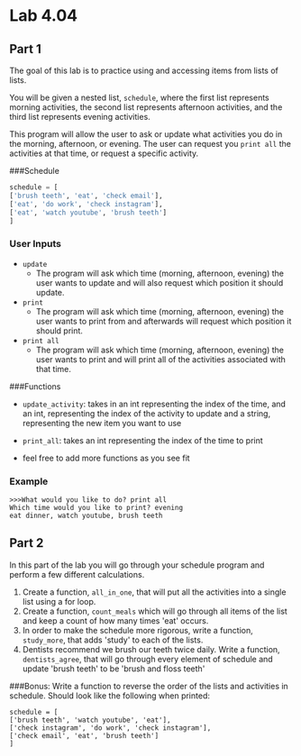 # Lab 4.04

## Part 1
The goal of this lab is to practice using and accessing items from lists of lists. 

You will be given a nested list, `schedule`, where the first list represents morning activities, the second list represents afternoon activities, and the third list represents evening activities. 

This program will allow the user to ask or update what activities you do in the morning, afternoon, or evening. The user can request you `print all` the activities at that time, or request a specific activity.

###Schedule 

```python
schedule = [
['brush teeth', 'eat', 'check email'],
['eat', 'do work', 'check instagram'],
['eat', 'watch youtube', 'brush teeth']
]
```

### User Inputs
* `update`
	* The program will ask which time (morning, afternoon, evening) the user wants to update and will also request which position it should update.
* `print` 
	*  The program will ask which time (morning, afternoon, evening) the user wants to print from and afterwards will request which position it should print.
* `print all`
	* The program will ask which time (morning, afternoon, evening) the user wants to print and will print all of the activities associated with that time. 	
	
###Functions
* `update_activity`: takes in an int representing the index of the time, and an int, representing the index of the activity to update and a string, representing the new item you want to use 

* `print_all`: takes an int representing the index of the time to print
* feel free to add more functions as you see fit

### Example

```
>>>What would you like to do? print all
Which time would you like to print? evening
eat dinner, watch youtube, brush teeth
```


## Part 2 

In this part of the lab you will go through your schedule program and perform a few different calculations. 

1. Create a function, `all_in_one`, that will put all the activities into a single list using a for loop. 
2. Create a function, `count_meals` which will go through all items of the list and keep a count of how many times 'eat' occurs. 
3. In order to make the schedule more rigorous, write a function, `study_more`, that adds 'study' to each of the lists. 
4. Dentists recommend we brush our teeth twice daily. Write a function, `dentists_agree`, that will go through every element of schedule and update 'brush teeth' to be 'brush and floss teeth'

###Bonus: 
Write a function to reverse the order of the lists and activities in schedule. 
Should look like the following when printed: 

```
schedule = [
['brush teeth', 'watch youtube', 'eat'],
['check instagram', 'do work', 'check instagram'],
['check email', 'eat', 'brush teeth']
]
```